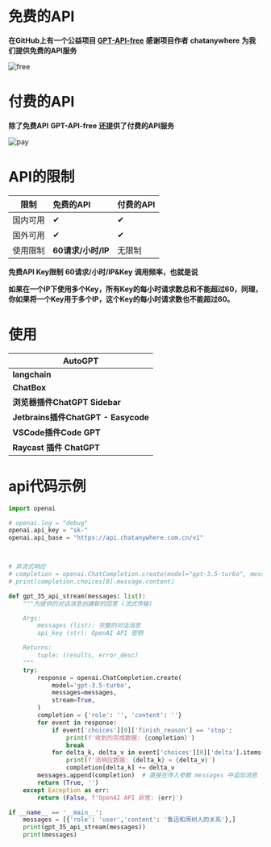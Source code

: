 # 免费的API
**在GitHub上有一个公益项目 [GPT-API-free](https://github.com/chatanywhere/GPT_API_free)**
**感谢项目作者** **chatanywhere** **为我们提供免费的API服务**

![free](https://cdn.jsdelivr.net/gh/I-love-paper/image/image/free.jpg)



# 付费的API

**除了免费API** **GPT-API-free** **还提供了付费的API服务**

![pay](https://cdn.jsdelivr.net/gh/I-love-paper/image/image/pay.jpg)

# API的限制

| 限制| 免费的API | 付费的API |
| -------- | :--- | ---- |
| 国内可用 | ✔ | ✔ |
| 国外可用 | ✔ | ✔ |
| 使用限制 | **60请求/小时/IP** | 无限制 |

**免费API Key限制** **60请求/小时/IP&Key** **调用频率，也就是说**

**如果在一个IP下使用多个Key，所有Key的每小时请求数总和不能超过60，同理，你如果将一个Key用于多个IP，这个Key的每小时请求数也不能超过60。**

# 使用

| **AutoGPT**                         |
| ----------------------------------- |
| **langchain**                       |
| **ChatBox**                         |
| **浏览器插件ChatGPT Sidebar**       |
| **Jetbrains插件ChatGPT - Easycode** |
| **VSCode插件Code GPT**              |
| **Raycast 插件 ChatGPT**            |

# api代码示例



```python
import openai

# openai.log = "debug"
openai.api_key = "sk-"
openai.api_base = "https://api.chatanywhere.com.cn/v1"



# 非流式响应
# completion = openai.ChatCompletion.create(model="gpt-3.5-turbo", messages=[{"role": "user", "content": "Hello world!"}])
# print(completion.choices[0].message.content)

def gpt_35_api_stream(messages: list):
    """为提供的对话消息创建新的回答 (流式传输)

    Args:
        messages (list): 完整的对话消息
        api_key (str): OpenAI API 密钥

    Returns:
        tuple: (results, error_desc)
    """
    try:
        response = openai.ChatCompletion.create(
            model='gpt-3.5-turbo',
            messages=messages,
            stream=True,
        )
        completion = {'role': '', 'content': ''}
        for event in response:
            if event['choices'][0]['finish_reason'] == 'stop':
                print(f'收到的完成数据: {completion}')
                break
            for delta_k, delta_v in event['choices'][0]['delta'].items():
                print(f'流响应数据: {delta_k} = {delta_v}')
                completion[delta_k] += delta_v
        messages.append(completion)  # 直接在传入参数 messages 中追加消息
        return (True, '')
    except Exception as err:
        return (False, f'OpenAI API 异常: {err}')

if __name__ == '__main__':
    messages = [{'role': 'user','content': '鲁迅和周树人的关系'},]
    print(gpt_35_api_stream(messages))
    print(messages)
```